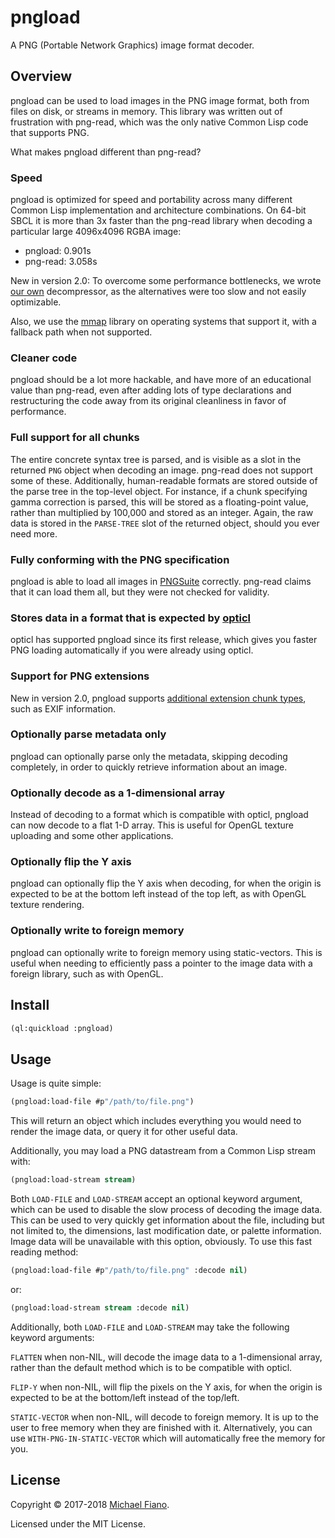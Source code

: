 # pngload

A PNG (Portable Network Graphics) image format decoder.

## Overview

pngload can be used to load images in the PNG image format, both from files on
disk, or streams in memory. This library was written out of frustration with
png-read, which was the only native Common Lisp code that supports PNG.

What makes pngload different than png-read?

### Speed

pngload is optimized for speed and portability across many different Common Lisp
implementation and architecture combinations. On 64-bit SBCL it is more than 3x
faster than the png-read library when decoding a particular large 4096x4096 RGBA
image:

- pngload: 0.901s
- png-read: 3.058s

New in version 2.0: To overcome some performance bottlenecks, we wrote [our
own](https://github.com/3b/3bz) decompressor, as the alternatives were too slow
and not easily optimizable.

Also, we use the [mmap](https://github.com/Shinmera/mmap) library on operating
systems that support it, with a fallback path when not supported.

### Cleaner code

pngload should be a lot more hackable, and have more of an educational value
than png-read, even after adding lots of type declarations and restructuring the
code away from its original cleanliness in favor of performance.

### Full support for all chunks

The entire concrete syntax tree is parsed, and is visible as a slot in the
returned `PNG` object when decoding an image. png-read does not support some of
these. Additionally, human-readable formats are stored outside of the parse tree
in the top-level object. For instance, if a chunk specifying gamma correction is
parsed, this will be stored as a floating-point value, rather than multiplied by
100,000 and stored as an integer. Again, the raw data is stored in the
`PARSE-TREE` slot of the returned object, should you ever need more.

### Fully conforming with the PNG specification

pngload is able to load all images in
[PNGSuite](http://www.schaik.com/pngsuite/) correctly. png-read claims that it
can load them all, but they were not checked for validity.

### Stores data in a format that is expected by [opticl](https://github.com/slyrus/opticl)

opticl has supported pngload since its first release, which gives you faster PNG
loading automatically if you were already using opticl.

### Support for PNG extensions

New in version 2.0, pngload supports [additional extension chunk
types](http://ftp-osl.osuosl.org/pub/libpng/documents/pngextensions.html), such
as EXIF information.

### Optionally parse metadata only

pngload can optionally parse only the metadata, skipping decoding completely, in
order to quickly retrieve information about an image.

### Optionally decode as a 1-dimensional array

Instead of decoding to a format which is compatible with opticl, pngload can now
decode to a flat 1-D array. This is useful for OpenGL texture uploading and some
other applications.

### Optionally flip the Y axis

pngload can optionally flip the Y axis when decoding, for when the origin is
expected to be at the bottom left instead of the top left, as with OpenGL
texture rendering.

### Optionally write to foreign memory

pngload can optionally write to foreign memory using static-vectors. This is
useful when needing to efficiently pass a pointer to the image data with a
foreign library, such as with OpenGL.

## Install

``` lisp
(ql:quickload :pngload)
```

## Usage

Usage is quite simple:

```lisp
(pngload:load-file #p"/path/to/file.png")
```

This will return an object which includes everything you would need to render
the image data, or query it for other useful data.

Additionally, you may load a PNG datastream from a Common Lisp stream with:

```lisp
(pngload:load-stream stream)
```

Both `LOAD-FILE` and `LOAD-STREAM` accept an optional keyword argument, which
can be used to disable the slow process of decoding the image data. This can be
used to very quickly get information about the file, including but not limited
to, the dimensions, last modification date, or palette information. Image data
will be unavailable with this option, obviously. To use this fast reading
method:

```lisp
(pngload:load-file #p"/path/to/file.png" :decode nil)
```

or:

```lisp
(pngload:load-stream stream :decode nil)
```

Additionally, both `LOAD-FILE` and `LOAD-STREAM` may take the following keyword
arguments:

`FLATTEN` when non-NIL, will decode the image data to a 1-dimensional array,
rather than the default method which is to be compatible with opticl.

`FLIP-Y` when non-NIL, will flip the pixels on the Y axis, for when the origin
is expected to be at the bottom/left instead of the top/left.

`STATIC-VECTOR` when non-NIL, will decode to foreign memory. It is up to the
user to free memory when they are finished with it. Alternatively, you can use
`WITH-PNG-IN-STATIC-VECTOR` which will automatically free the memory for you.


## License

Copyright © 2017-2018 [Michael Fiano](mailto:mail@michaelfiano.com).

Licensed under the MIT License.

